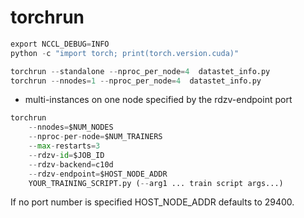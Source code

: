 # torchrun
```python
export NCCL_DEBUG=INFO
python -c "import torch; print(torch.version.cuda)"

torchrun --standalone --nproc_per_node=4  datastet_info.py
torchrun --nnodes=1 --nproc_per_node=4  datastet_info.py
```
- multi-instances on one node specified by the rdzv-endpoint port
```python
torchrun
    --nnodes=$NUM_NODES
    --nproc-per-node=$NUM_TRAINERS
    --max-restarts=3
    --rdzv-id=$JOB_ID
    --rdzv-backend=c10d
    --rdzv-endpoint=$HOST_NODE_ADDR
    YOUR_TRAINING_SCRIPT.py (--arg1 ... train script args...)
```
If no port number is specified HOST_NODE_ADDR defaults to 29400.


